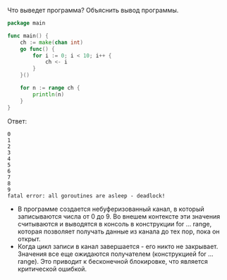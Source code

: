 Что выведет программа? Объяснить вывод программы.

```go
package main

func main() {
	ch := make(chan int)
	go func() {
		for i := 0; i < 10; i++ {
			ch <- i
		}
	}()

	for n := range ch {
		println(n)
	}
}
```

Ответ:
```
0
1
2
3
4
5
6
7
8
9
fatal error: all goroutines are asleep - deadlock!

```

- В программе создается небуферизованный канал, в который записываются числа от 0 до 9. Во внешем контексте эти значения считываются и выводятся в консоль в конструкции for ... range, которая позволяет получать данные из канала до тех пор, пока он открыт. 
- Когда цикл записи в канал завершается - его никто не закрывает. Значения все еще ожидаются получателем (конструкцией for ... range). Это приводит к бесконечной блокировке, что является критической ошибкой.
